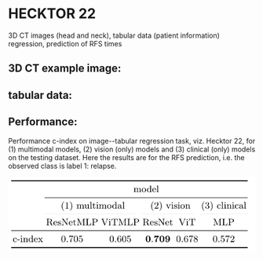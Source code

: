 # HECKTOR 22
3D CT images (head and neck), tabular data (patient information)
regression, prediction of RFS times

## 3D CT example image:

## tabular data:

## Performance:
Performance c-index on image--tabular regression task, viz. Hecktor 22, for (1) multimodal models, (2) vision (only) models and (3) clinical (only) models on the testing dataset. Here the results are for the RFS prediction, i.e. the observed class is label 1: relapse.

![img3](performance_hecktor22.png "performance hecktor 22")
